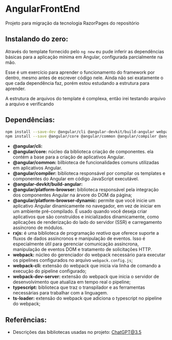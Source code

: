 # AngularFrontEnd

Projeto para migração da tecnologia RazorPages do repositório

## Instalando do zero:

Através do template fornecido pelo `ng new` eu pude inferir as dependências básicas para a aplicação mínima em Angular, configurada parcialmente na mão.

Esse é um exercício para aprender o funcionamento do framework por dentro, mesmo antes de escrever código nele. Ainda não sei exatamente o que cada dependência faz, porém estou estudando a estrutura para aprender.

A estrutura de arquivos do template é complexa, então irei testando arquivo a arquivo e verificando 

## Dependências:

```bash
npm install --save-dev @angular/cli @angular-devkit/build-angular webpack webpack-cli webpack-dev-server typescript ts-loader
npm install --save @angular/core @angular/common @angular/compiler @angular/router @angular/platform-browser @angular/platform-browser-dynamic rxjs
```

* **@angular/cli:** 
* **@angular/core:** núcleo da biblioteca criação de componentes. ela contém a base para a criação de aplicativos Angular.
* **@angular/common:** bilbioteca de funcionalidades comuns utilizadas em aplicativos Angular.
* **@angular/compiler:** biblioteca responsável por compilar os templates e componentes do Angular em código JavaScript executável.
* **@angular-devkit/build-angular:**
* **@angular/platform-browser:** biblioteca responsável pela integração dos componentes Angular na árvore do DOM da página;
* **@angular/platform-browser-dynamic:** permite que você inicie um aplicativo Angular dinamicamente no navegador, em vez de iniciar em um ambiente pré-compilado. É usado quando você deseja criar aplicativos que são construídos e inicializados dinamicamente, como aplicações de renderização do lado do servidor (SSR) e carregamento assíncrono de módulos.
* **rxjs:** é uma biblioteca de programação *reativa* que oferece suporte a fluxos de dados assíncronos e manipulação de eventos. Isso é especialmente útil para gerenciar comunicação assíncrona, manipulação de eventos DOM e tratamento de solicitações HTTP.
* **webpack:** núcleo do gerenciador do webpack necessário para executar os pipelines configurados no arquivo `webpack.config.js`;
* **webpack-cli:** extensão do webpack que inicia via linha de comando a execução do pipeline configurado;
* **webpack-dev-server:** extensão do webpack que inicia o servidor de desenvolvimento que atualiza em tempo real o pipeline;
* **typescript:** biblioteca que traz o transpilador e as ferramentas necessárias para trabalhar com a linguagem.
* **ts-loader:** extensão do webpack que adiciona o typescript no pipeline do webpack; 

## Referências:

* Descrições das bibliotecas usadas no projeto: [ChatGPT@3.5](https://chat.openai.com/share/ce50e174-1a46-4761-9a0f-b4d2b69a3a44)
